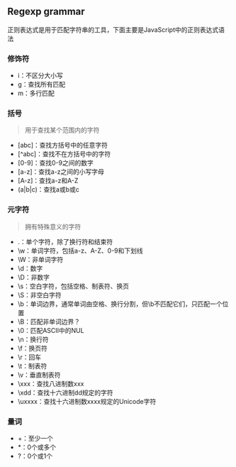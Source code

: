 ## Regexp grammar

正则表达式是用于匹配字符串的工具，下面主要是JavaScript中的正则表达式语法

### 修饰符
- i：不区分大小写
- g：查找所有匹配
- m：多行匹配

### 括号
> 用于查找某个范围内的字符

- [abc]：查找方括号中的任意字符
- [^abc]：查找不在方括号中的字符
- [0-9]：查找0-9之间的数字
- [a-z]：查找a-z之间的小写字母
- [A-z]：查找a-z和A-Z
- (a|b|c)：查找a或b或c

### 元字符
> 拥有特殊意义的字符

- .：单个字符，除了换行符和结束符
- \w：单词字符，包括a-z、A-Z、0-9和下划线
- \W：非单词字符
- \d：数字
- \D：非数字
- \s：空白字符，包括空格、制表符、换页
- \S：非空白字符
- \b：单词边界，通常单词由空格、换行分割，但\b不匹配它们，只匹配一个位置
- \B：匹配非单词边界？
- \0：匹配ASCII中的NUL
- \n：换行符
- \f：换页符
- \r：回车
- \t：制表符
- \v：垂直制表符
- \xxx：查找八进制数xxx
- \xdd：查找十六进制dd规定的字符
- \uxxxx：查找十六进制数xxxx规定的Unicode字符

### 量词
- +：至少一个
- *：0个或多个
- ?：0个或1个